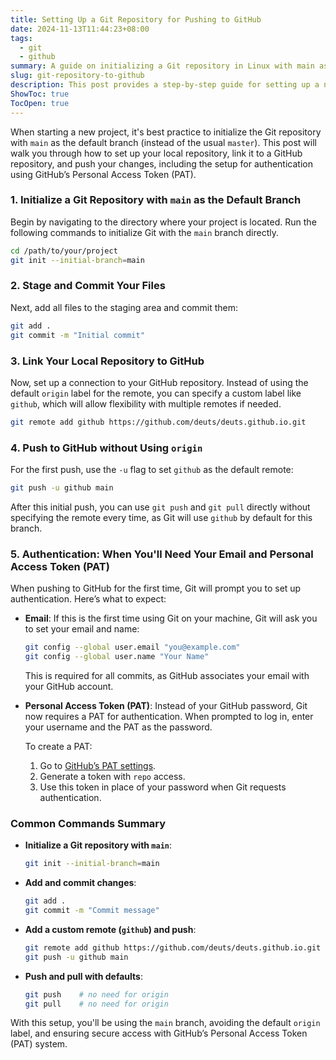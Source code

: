 ```yaml
---
title: Setting Up a Git Repository for Pushing to GitHub
date: 2024-11-13T11:44:23+08:00
tags:
  - git
  - github
summary: A guide on initializing a Git repository in Linux with main as the default branch and securely pushing to GitHub using a Personal Access Token (PAT), ideal for those looking to streamline their Git setup.
slug: git-repository-to-github
description: This post provides a step-by-step guide for setting up a new Git repository with `main` as the initial branch and linking it to a GitHub repository without relying on the default `origin` label. It includes details on staging and committing files, pushing to a custom remote, and handling authentication with GitHub’s Personal Access Token (PAT) system. This streamlined approach helps ensure secure and efficient repository management on GitHub, making it easier to use common Git commands (`push` and `pull`) without needing to specify a remote every time.
ShowToc: true
TocOpen: true
---
```

When starting a new project, it's best practice to initialize the Git repository with `main` as the default branch (instead of the usual `master`). This post will walk you through how to set up your local repository, link it to a GitHub repository, and push your changes, including the setup for authentication using GitHub’s Personal Access Token (PAT).

### 1. Initialize a Git Repository with `main` as the Default Branch

Begin by navigating to the directory where your project is located. Run the following commands to initialize Git with the `main` branch directly.

```bash
cd /path/to/your/project
git init --initial-branch=main
```

### 2. Stage and Commit Your Files

Next, add all files to the staging area and commit them:

```bash
git add .
git commit -m "Initial commit"
```

### 3. Link Your Local Repository to GitHub

Now, set up a connection to your GitHub repository. Instead of using the default `origin` label for the remote, you can specify a custom label like `github`, which will allow flexibility with multiple remotes if needed.

```bash
git remote add github https://github.com/deuts/deuts.github.io.git
```

### 4. Push to GitHub without Using `origin`

For the first push, use the `-u` flag to set `github` as the default remote:

```bash
git push -u github main
```

After this initial push, you can use `git push` and `git pull` directly without specifying the remote every time, as Git will use `github` by default for this branch.

### 5. Authentication: When You'll Need Your Email and Personal Access Token (PAT)

When pushing to GitHub for the first time, Git will prompt you to set up authentication. Here’s what to expect:

- **Email**: If this is the first time using Git on your machine, Git will ask you to set your email and name:
  ```bash
  git config --global user.email "you@example.com"
  git config --global user.name "Your Name"
  ```
  This is required for all commits, as GitHub associates your email with your GitHub account.

- **Personal Access Token (PAT)**: Instead of your GitHub password, Git now requires a PAT for authentication. When prompted to log in, enter your username and the PAT as the password.

  To create a PAT:
  1. Go to [GitHub’s PAT settings](https://github.com/settings/tokens).
  2. Generate a token with `repo` access.
  3. Use this token in place of your password when Git requests authentication.

### Common Commands Summary

- **Initialize a Git repository with `main`**:
  ```bash
  git init --initial-branch=main
  ```
- **Add and commit changes**:
  ```bash
  git add .
  git commit -m "Commit message"
  ```
- **Add a custom remote (`github`) and push**:
  ```bash
  git remote add github https://github.com/deuts/deuts.github.io.git
  git push -u github main
  ```
- **Push and pull with defaults**:
  ```bash
  git push    # no need for origin
  git pull    # no need for origin
  ```

With this setup, you'll be using the `main` branch, avoiding the default `origin` label, and ensuring secure access with GitHub’s Personal Access Token (PAT) system.